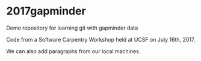 # 2017gapminder
Demo repository for learning git with gapminder data

Code from a Software Carpentry Workshop held at UCSF on July 16th, 2017.

We can also add paragraphs from our local machines.
